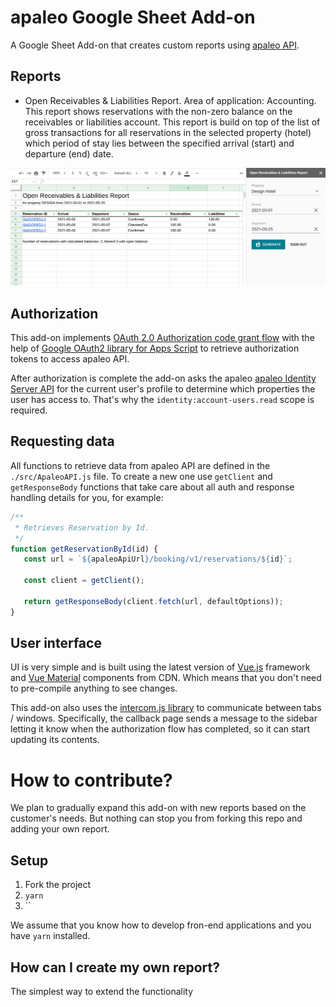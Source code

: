 # apaleo Google Sheet Add-on

A Google Sheet Add-on that creates custom reports using [apaleo API](https://api.apaleo.com/swagger/index.html).

## Reports

- Open Receivables & Liabilities Report. Area of application: Accounting. This report shows reservations with the non-zero balance on the receivables or liabilities account. This report is build on top of the list of gross transactions for all reservations in the selected property (hotel) which period of stay lies between the specified arrival (start) and departure (end) date.

![Open Receivables & Liabilities Report](./images/OpenRnLReport.png)

## Authorization

This add-on implements [OAuth 2.0 Authorization code grant flow](https://apaleo.dev/guides/start/oauth-connection/auth-code-grant) with the help of [Google OAuth2 library for Apps Script](https://github.com/googleworkspace/apps-script-oauth2) to retrieve authorization tokens to access apaleo API.

After authorization is complete the add-on asks the apaleo [apaleo Identity Server API](https://identity.apaleo.com/swagger/index.html) for the current user's profile to determine which properties the user has access to. That's why the `identity:account-users.read` scope is required.

## Requesting data

All functions to retrieve data from apaleo API are defined in the `./src/ApaleoAPI.js` file. To create a new one use `getClient` and `getResponseBody` functions that take care about all auth and response handling details for you, for example:

```js
/**
 * Retrieves Reservation by Id.
 */
function getReservationById(id) {
   const url = `${apaleoApiUrl}/booking/v1/reservations/${id}`;

   const client = getClient();

   return getResponseBody(client.fetch(url, defaultOptions));
}
```

## User interface

UI is very simple and is built using the latest version of [Vue.js](https://vuejs.org/) framework and [Vue Material](https://vuematerial.io/) components from CDN. Which means that you don't need to pre-compile anything to see changes.

This add-on also uses the [intercom.js library](https://github.com/diy/intercom.js/)
to communicate between tabs / windows. Specifically, the callback page sends a
message to the sidebar letting it know when the authorization flow has
completed, so it can start updating its contents.

# How to contribute?

We plan to gradually expand this add-on with new reports based on the customer's needs.  But nothing can stop you from forking this repo and adding your own report.

## Setup

1. Fork the project
2. `yarn`
3. ``

We assume that you know how to develop fron-end applications and you have `yarn` installed.

## How can I create my own report?

The simplest way to extend the functionality











